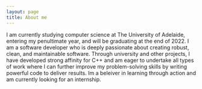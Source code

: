 ```yaml
---
layout: page
title: About me
---
```

I am currently studying computer science at The University of Adelaide, entering my penultimate year, and
will be graduating at the end of 2022. I am a software developer who is deeply passionate about creating robust, clean, and maintainable
software. Through university and other projects, I have developed strong affinity for C++ and am eager
to undertake all types of work where I can further improve my problem-solving skills by writing powerful code
to deliver results. Im a beleiver in learning through action and am currently looking for an internship.



